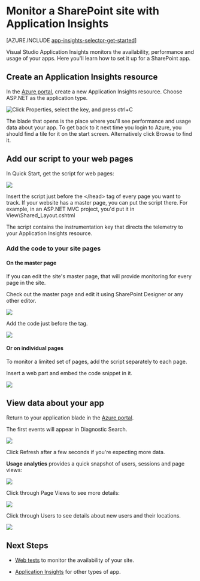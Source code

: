 <properties 
	pageTitle="Monitor a SharePoint site with Application Insights" 
	description="Start monitoring a new application with a new instrumentation key" 
	services="application-insights" 
    documentationCenter=""
	authors="alancameronwills" 
	manager="ronmart"/>

<tags 
	ms.service="application-insights" 
	ms.workload="tbd" 
	ms.tgt_pltfrm="ibiza" 
	ms.devlang="na" 
	ms.topic="article" 
	ms.date="04/16/2015" 
	ms.author="awills"/>

# Monitor a SharePoint site with Application Insights


[AZURE.INCLUDE [app-insights-selector-get-started](../includes/app-insights-selector-get-started.md)]

Visual Studio Application Insights monitors the availability, performance and usage of your apps. Here you'll learn how to set it up for a SharePoint app.


## Create an Application Insights resource


In the [Azure portal](http://portal.azure.com), create a new Application Insights resource. Choose ASP.NET as the application type.

![Click Properties, select the key, and press ctrl+C](./media/app-insights-sharepoint/01-new.png)


The blade that opens is the place where you'll see performance and usage data about your app. To get back to it next time you login to Azure, you should find a tile for it on the start screen. Alternatively click Browse to find it.
    


## Add our script to your web pages

In Quick Start, get the script for web pages:

![](./media/app-insights-sharepoint/02-monitor-web-page.png)

Insert the script just before the &lt;/head&gt; tag of every page you want to track. If your website has a master page, you can put the script there. For example, in an ASP.NET MVC project, you'd put it in View\Shared\_Layout.cshtml

The script contains the instrumentation key that directs the telemetry to your Application Insights resource.

### Add the code to your site pages

#### On the master page

If you can edit the site's master page, that will provide monitoring for every page in the site.

Check out the master page and edit it using SharePoint Designer or any other editor.

![](./media/app-insights-sharepoint/03-master.png)


Add the code just before the </head> tag. 


![](./media/app-insights-sharepoint/04-code.png)

#### Or on individual pages

To monitor a limited set of pages, add the script separately to each page. 

Insert a web part and embed the code snippet in it.


![](./media/app-insights-sharepoint/05-page.png)


## View data about your app

Return to your application blade in the [Azure portal](http://portal.azure.com).

The first events will appear in Diagnostic Search. 

![](./media/app-insights-sharepoint/09-search.png)

Click Refresh after a few seconds if you're expecting more data.

**Usage analytics** provides a quick snapshot of users, sessions and page views:

![](./media/app-insights-sharepoint/06-usage.png)

Click through Page Views to see more details: 

![](./media/app-insights-sharepoint/07-pages.png)

Click through Users to see details about new users and their locations.


![](./media/app-insights-sharepoint/08-users.png)



## Next Steps

* [Web tests](app-insights-monitor-web-app-availability.md) to monitor the availability of your site.

* [Application Insights](app-insights-get-started.md) for other types of app.



<!--Link references-->


